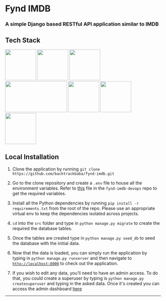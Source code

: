 # Fynd IMDB
### A simple Django based RESTful API application similar to IMDB


## Tech Stack

<img src="https://cdn.svgporn.com/logos/python.svg" width="100" height="100"/> 
<img src="https://cdn.svgporn.com/logos/django.svg" width="100" height="100"/> 
<img src="https://cdn.svgporn.com/logos/postgresql.svg" width="100" height="100"/> 
<img src="https://www.django-rest-framework.org/img/logo.png" width="200" height="100"/>
<img src="https://cdn.svgporn.com/logos/gunicorn.svg" width="100" height="100"/> 
<img src="https://cdn.svgporn.com/logos/nginx.svg" width="100" height="100"/> 
<img src="https://cdn.svgporn.com/logos/digital-ocean.svg" width="100" height="100"/> 

## Local Installation

1) Clone the application by running `git clone https://github.com/backtrackbaba/fynd-imdb.git`

2) Go to the clone repository and create a `.env` file to house all the environment variables. Refer to 
[this](https://github.com/backtrackbaba/fynd-imdb-devops/blob/master/environments/.env) file in the `fynd-imdb-devops`
repo to get the required variables.

3) Install all the Python dependencies by running `pip install -r requirements.txt` from the root of the repo. Please 
use an appropriate virtual env to keep the dependencies isolated across projects.

4) `cd` into the `src` folder and type in `python manage.py migrate` to create the required the database tables.

5) Once the tables are created type in `python manage.py seed_db` to seed the database with the initial data.

6) Now that the data is loaded, you can simply run the application by typing in `python manage.py runserver` and then 
navigate to [`http://localhost:8000`](http://localhost:8000) to check out the application.

7) If you wish to edit any data, you'll need to have an admin access. To do that, you could create a superuser by 
typing is `python manage.py createsuperuser` and typing in the asked data. Once it's created you can access the admin 
dashboard [here](http://localhost:8000/admin)

---  
